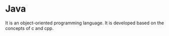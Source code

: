 <h1>Java</h1>

<p>It is an object-oriented programming language. It is developed based on the concepts of c and cpp.</p>
